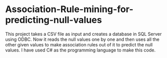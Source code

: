 # Association-Rule-mining-for-predicting-null-values


This project takes a CSV file as input and creates a database in SQL Server using ODBC. Now it reads the null 
values one by one and then uses all the other given values to make association rules out of it to predict the null 
values. I have used C# as the programming language to make this code.
